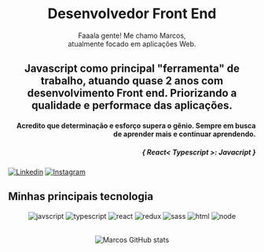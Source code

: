 <h1 align="center"> Desenvolvedor Front End </h1>

<p align="center"> Faaala gente! Me chamo Marcos,</br> atualmente focado em aplicações Web. </p>

<h2 align="center"> Javascript como principal "ferramenta" de trabalho, atuando  quase 2 anos com desenvolvimento Front end. Priorizando a qualidade e performace das aplicações.</h2>

<h4 align="right"> Acredito que determinação e esforço supera o gênio. Sempre em busca de aprender mais e continuar aprendendo. </h4>
<h5 align="right"> { React< Typescript >: Javacript }</h5>
  
[![Linkedin](https://img.shields.io/badge/LinkedIn-0077B5?style=for-the-badge&logo=linkedin&logoColor=white)](https://www.linkedin.com/in/m4rcaoferole/)
[![Instagram](https://img.shields.io/badge/Instagram-E4405F?style=for-the-badge&logo=instagram&logoColor=white)](https://www.instagram.com/m4rcaoferole)

## <strong align="center"> Minhas principais tecnologia</strong>

<div align="center" style="display: inline_block">
  <img align="center" alt="javscript" src="https://img.shields.io/badge/JavaScript-F7DF1E?style=for-the-badge&logo=javascript&logoColor=black" />
  <img align="center" alt="typescript" src="https://img.shields.io/badge/TypeScript-007ACC?style=for-the-badge&logo=typescript&logoColor=white" />
  <img align="center" alt="react" src="https://img.shields.io/badge/React-20232A?style=for-the-badge&logo=react&logoColor=61DAFB" />
  <img align="center" alt="redux" src="https://img.shields.io/badge/Redux-593D88?style=for-the-badge&logo=redux&logoColor=white" />
  <img align="center" alt="sass" src="https://img.shields.io/badge/Sass-CC6699?style=for-the-badge&logo=sass&logoColor=white" />
  <img align="center" alt="html" src="https://img.shields.io/badge/HTML5-E34F26?style=for-the-badge&logo=html5&logoColor=white" />
  <img align="center" alt="node" src="https://img.shields.io/badge/Node.js-43853D?style=for-the-badge&logo=node.js&logoColor=white" />  
</div></br>

<div align="center" style="display: inline_block">
  
![Marcos GitHub stats](https://github-readme-stats.vercel.app/api?username=m4rcaoferole&show_icons=true&theme=dracula)
  
</div></br>

<!--
**m4rcaoferole/m4rcaoferole** is a ✨ _special_ ✨ repository because its `README.md` (this file) appears on your GitHub profile.

Here are some ideas to get you started:

- 🔭 I’m currently working on ...
- 🌱 I’m currently learning ...
- 👯 I’m looking to collaborate on ...
- 🤔 I’m looking for help with ...
- 💬 Ask me about ...
- 📫 How to reach me: ...
- 😄 Pronouns: ...
- ⚡ Fun fact: ...
-->
